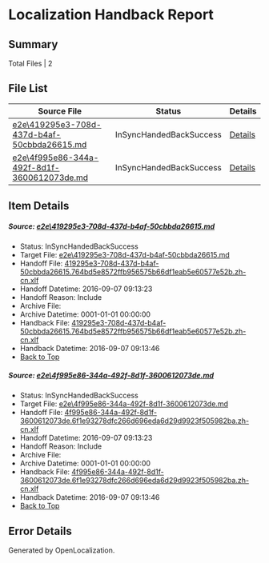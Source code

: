 # <a name='report-top'></a> Localization Handback Report

## Summary
 Total Files | 2

## File List
 Source File | Status | Details 
 ----------- | ------ | ------- 
 [e2e\419295e3-708d-437d-b4af-50cbbda26615.md](https://github.com/OpenLocalizationTestOrg/ol-test0/blob/a2d7a6590a347f14b80bd767ad6ef6efe39683b8/e2e/419295e3-708d-437d-b4af-50cbbda26615.md) | InSyncHandedBackSuccess | [Details](#c022e5906690df55a31ef2d5895455cde545e38a1)
 [e2e\4f995e86-344a-492f-8d1f-3600612073de.md](https://github.com/OpenLocalizationTestOrg/ol-test0/blob/a2d7a6590a347f14b80bd767ad6ef6efe39683b8/e2e/4f995e86-344a-492f-8d1f-3600612073de.md) | InSyncHandedBackSuccess | [Details](#5364a39566cdd722f3c3060c07507c28645d6edc2)

## Item Details
##### <a name='c022e5906690df55a31ef2d5895455cde545e38a1'></a> Source: [e2e\419295e3-708d-437d-b4af-50cbbda26615.md](https://github.com/OpenLocalizationTestOrg/ol-test0/blob/a2d7a6590a347f14b80bd767ad6ef6efe39683b8/e2e/419295e3-708d-437d-b4af-50cbbda26615.md)
* Status: InSyncHandedBackSuccess
* Target File: [e2e\419295e3-708d-437d-b4af-50cbbda26615.md](https://github.com/OpenLocalizationTestOrg/ol-test0-zhcn/blob/4bfd6d6176f0dec9738b7b70dccaae8d5fb5c3c8/e2e/419295e3-708d-437d-b4af-50cbbda26615.md)
* Handoff File: [419295e3-708d-437d-b4af-50cbbda26615.764bd5e8572ffb956575b66df1eab5e60577e52b.zh-cn.xlf](https://github.com/OpenLocalizationTestOrg/ol-test0-handoff/blob/844a559f0d6038d7a922b73f9cf5b6976a445e8d/ol-handoff/OpenLocalizationTestOrg/ol-test0-zhcn/ci/ht/419295e3-708d-437d-b4af-50cbbda26615.764bd5e8572ffb956575b66df1eab5e60577e52b.zh-cn.xlf)
* Handoff Datetime: 2016-09-07 09:13:23
* Handoff Reason: Include
* Archive File: 
* Archive Datetime: 0001-01-01 00:00:00
* Handback File: [419295e3-708d-437d-b4af-50cbbda26615.764bd5e8572ffb956575b66df1eab5e60577e52b.zh-cn.xlf](https://github.com/OpenLocalizationTestOrg/ol-test0-handback/blob/b17578ac57e0aa5c4ebeb4411059187bd2e86c43/ol-handback/OpenLocalizationTestOrg/ol-test0-zhcn/ci/ht/419295e3-708d-437d-b4af-50cbbda26615.764bd5e8572ffb956575b66df1eab5e60577e52b.zh-cn.xlf)
* Handback Datetime: 2016-09-07 09:13:46
* [Back to Top](#report-top)

##### <a name='5364a39566cdd722f3c3060c07507c28645d6edc2'></a> Source: [e2e\4f995e86-344a-492f-8d1f-3600612073de.md](https://github.com/OpenLocalizationTestOrg/ol-test0/blob/a2d7a6590a347f14b80bd767ad6ef6efe39683b8/e2e/4f995e86-344a-492f-8d1f-3600612073de.md)
* Status: InSyncHandedBackSuccess
* Target File: [e2e\4f995e86-344a-492f-8d1f-3600612073de.md](https://github.com/OpenLocalizationTestOrg/ol-test0-zhcn/blob/4bfd6d6176f0dec9738b7b70dccaae8d5fb5c3c8/e2e/4f995e86-344a-492f-8d1f-3600612073de.md)
* Handoff File: [4f995e86-344a-492f-8d1f-3600612073de.6f1e93278dfc266d696eda6d29d9923f505982ba.zh-cn.xlf](https://github.com/OpenLocalizationTestOrg/ol-test0-handoff/blob/844a559f0d6038d7a922b73f9cf5b6976a445e8d/ol-handoff/OpenLocalizationTestOrg/ol-test0-zhcn/ci/ht/4f995e86-344a-492f-8d1f-3600612073de.6f1e93278dfc266d696eda6d29d9923f505982ba.zh-cn.xlf)
* Handoff Datetime: 2016-09-07 09:13:23
* Handoff Reason: Include
* Archive File: 
* Archive Datetime: 0001-01-01 00:00:00
* Handback File: [4f995e86-344a-492f-8d1f-3600612073de.6f1e93278dfc266d696eda6d29d9923f505982ba.zh-cn.xlf](https://github.com/OpenLocalizationTestOrg/ol-test0-handback/blob/b17578ac57e0aa5c4ebeb4411059187bd2e86c43/ol-handback/OpenLocalizationTestOrg/ol-test0-zhcn/ci/ht/4f995e86-344a-492f-8d1f-3600612073de.6f1e93278dfc266d696eda6d29d9923f505982ba.zh-cn.xlf)
* Handback Datetime: 2016-09-07 09:13:46
* [Back to Top](#report-top)


## Error Details

Generated by OpenLocalization.
